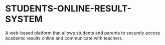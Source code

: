 # STUDENTS-ONLINE-RESULT-SYSTEM
A web-based platform that allows students and parents to securely access academic results online and communicate with teachers.
